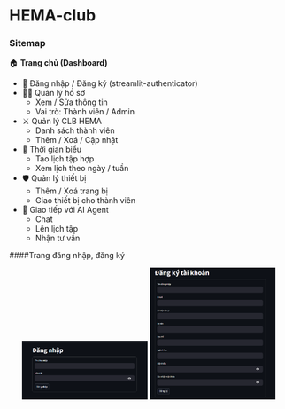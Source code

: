 # HEMA-club

### Sitemap

🏠 **Trang chủ (Dashboard)**
- 🔐 Đăng nhập / Đăng ký (streamlit-authenticator)
- 🧑‍💼 Quản lý hồ sơ  
  - Xem / Sửa thông tin  
  - Vai trò: Thành viên / Admin
- ⚔️ Quản lý CLB HEMA  
  - Danh sách thành viên  
  - Thêm / Xoá / Cập nhật
- 📅 Thời gian biểu  
  - Tạo lịch tập hợp  
  - Xem lịch theo ngày / tuần
- 🛡️ Quản lý thiết bị  
  - Thêm / Xoá trang bị  
  - Giao thiết bị cho thành viên
- 🤖 Giao tiếp với AI Agent  
  - Chat  
  - Lên lịch tập  
  - Nhận tư vấn

####Trang đăng nhập, đăng ký
<p align="center">
  <img src="images/login.png" alt="Login" width="45%"/>
  <img src="images/register.png" alt="Register" width="45%"/>
</p>